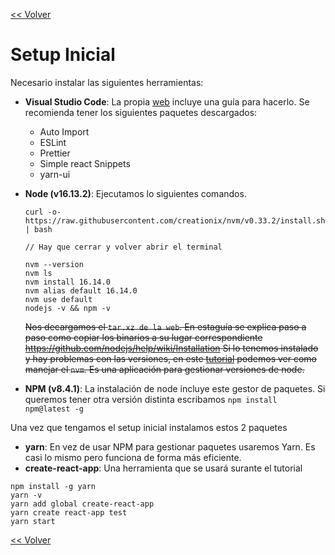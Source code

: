 [<< Volver](https://github.com/kode-neko/super-gestor-empleados)

# Setup Inicial

Necesario instalar las siguientes herramientas:

- **Visual Studio Code**: La propia [web](https://code.visualstudio.com/) incluye una guía para hacerlo. Se recomienda tener los siguientes paquetes descargados:

  - Auto Import
  - ESLint
  - Prettier
  - Simple react Snippets
  - yarn-ui

- **Node (v16.13.2)**: Ejecutamos lo siguientes comandos.

  ```
  curl -o- https://raw.githubusercontent.com/creationix/nvm/v0.33.2/install.sh | bash

  // Hay que cerrar y volver abrir el terminal

  nvm --version
  nvm ls
  nvm install 16.14.0
  nvm alias default 16.14.0
  nvm use default
  nodejs -v && npm -v
  ``` 

  <del>Nos decargamos el `tar.xz de la web`. En estaguía se explica paso a paso como copiar los binarios a su lugar correspondiente https://github.com/nodejs/help/wiki/Installation
  Si lo tenemos instalado y hay problemas con las versiones, en este [tutorial](https://medium.com/@martinmuelas/usando-node-js-con-nvm-516062f4dcdb) podemos ver como manejar el `nvm`. Es una aplicación para gestionar versiones de node.</del>

- **NPM (v8.4.1)**: La instalación de node incluye este gestor de paquetes. Si queremos tener otra versión distinta escribamos `npm install npm@latest -g`

Una vez que tengamos el setup inicial instalamos estos 2 paquetes

- **yarn**: En vez de usar NPM para gestionar paquetes usaremos Yarn. Es casi lo mismo pero funciona de forma más eficiente.
- **create-react-app**: Una herramienta que se usará surante el tutorial

```
npm install -g yarn
yarn -v
yarn add global create-react-app
yarn create react-app test
yarn start
```

[<< Volver](https://github.com/kode-neko/super-gestor-empleados)